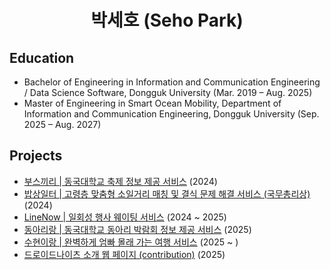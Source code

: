 <h1 align="center">박세호 (Seho Park)</h1>

## Education
- Bachelor of Engineering in Information and Communication Engineering / Data Science Software, Dongguk University (Mar. 2019 – Aug. 2025)  
- Master of Engineering in Smart Ocean Mobility, Department of Information and Communication Engineering, Dongguk University (Sep. 2025 – Aug. 2027)

## Projects
- [부스끼리 | 동국대학교 축제 정보 제공 서비스](https://github.com/LikeLion-at-DGU/2024_fall_festival_front) (2024)
- [밥상일터 | 고령층 맞춤형 소일거리 매칭 및 결식 문제 해결 서비스 (국무총리상)](https://ktb-blog.goorm.io/hackathon_winner/) (2024)
- [LineNow | 일회성 행사 웨이팅 서비스](https://github.com/LINE-NOW/LINENOW-CLIENT) (2024 ~ 2025)
- [동아리랑 | 동국대학교 동아리 박람회 정보 제공 서비스](https://github.com/LikeLion-at-DGU/2025_DongBak_Frontend) (2025)
- [수현이랑 | 완벽하게 엄빠 몰래 가는 여행 서비스](https://github.com/Team-with-suhyeon/With-Suhyeon-Android) (2025 ~ )
- [드로이드나이츠 소개 웹 페이지 (contribution)](https://github.com/droidknights/DroidKnightsApp/pull/525) (2025)
